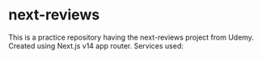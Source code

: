 # next-reviews
This is a practice repository having the next-reviews project from Udemy. Created using Next.js v14 app router.
Services used:
